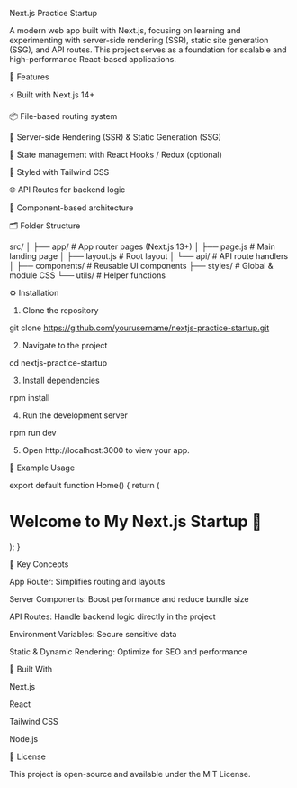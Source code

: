 Next.js Practice Startup

A modern web app built with Next.js, focusing on learning and experimenting with server-side rendering (SSR), static site generation (SSG), and API routes. This project serves as a foundation for scalable and high-performance React-based applications.

🚀 Features

⚡ Built with Next.js 14+

📦 File-based routing system

🔄 Server-side Rendering (SSR) & Static Generation (SSG)

🧠 State management with React Hooks / Redux (optional)

🎨 Styled with Tailwind CSS

🌐 API Routes for backend logic

🧩 Component-based architecture


🗂️ Folder Structure

src/
│
├── app/                 # App router pages (Next.js 13+)
│   ├── page.js          # Main landing page
│   ├── layout.js        # Root layout
│   └── api/             # API route handlers
│
├── components/          # Reusable UI components
├── styles/              # Global & module CSS
└── utils/               # Helper functions

⚙️ Installation

1. Clone the repository

git clone https://github.com/yourusername/nextjs-practice-startup.git


2. Navigate to the project

cd nextjs-practice-startup


3. Install dependencies

npm install


4. Run the development server

npm run dev


5. Open http://localhost:3000 to view your app.



🧩 Example Usage

export default function Home() {
  return (
    <main className="flex items-center justify-center h-screen">
      <h1 className="text-3xl font-bold">Welcome to My Next.js Startup 🚀</h1>
    </main>
  );
}

🧠 Key Concepts

App Router: Simplifies routing and layouts

Server Components: Boost performance and reduce bundle size

API Routes: Handle backend logic directly in the project

Environment Variables: Secure sensitive data

Static & Dynamic Rendering: Optimize for SEO and performance


🧰 Built With

Next.js

React

Tailwind CSS

Node.js


📄 License

This project is open-source and available under the MIT License.